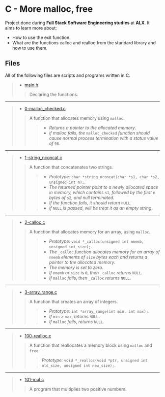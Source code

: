 # C - More malloc, free

Project done during **Full Stack Software Engineering studies** at **ALX**. It aims to learn more about:

* How to use the exit function.
* What are the functions calloc and realloc from the standard library and how to use them.

## Files

All of the following files are scripts and programs written in C.

> * [main.h](https://github.com/Moh-A-Mahdi/alx-low_level_programming/blob/master/0x0C-more_malloc_free/main.h)
>
>> Declaring the functions.
------------------

> * [0-malloc_checked.c](https://github.com/Moh-A-Mahdi/alx-low_level_programming/blob/master/0x0C-more_malloc_free/0-malloc_checked.c)
>
>> A function that allocates memory using `malloc`.
>>>
>>> * _Returns a pointer to the allocated memory_.
>>> * _if malloc fails_, _the_ `malloc_checked` _function should cause normal process termination with a status value of_ `98`.

------------------

> * [1-string_nconcat.c](https://github.com/Moh-A-Mahdi/alx-low_level_programming/blob/master/0x0C-more_malloc_free/1-string_nconcat.c)
>
>> A function that concatenates two strings.
>>>
>>> * _Prototype:_ `char *string_nconcat(char *s1, char *s2, unsigned int n);`.
>>> * _The returned pointer point to a newly allocated space in memory, which contains_ `s1`, _followed by the first_ `n` _bytes of_ `s2`, _and null terminated_.
>>> * _If the function fails, it should return_ `NULL`.
>>> * _if_ `NULL` _is passed_, _will be treat it as an empty string_.

------------------

> * [2-calloc.c](https://github.com/Moh-A-Mahdi/alx-low_level_programming/blob/master/0x0C-more_malloc_free/2-calloc.c)
>
>> A function that allocates memory for an array, using `malloc`.
>>>
>>> * _Prototype:_ `void *_calloc(unsigned int nmemb, unsigned int size);`.
>>> * _The_ `_calloc` _function allocates memory for an array of_ `nmemb` _elements of_ `size` _bytes each and returns a pointer to the allocated memory_.
>>> * _The memory is set to zero_.
>>> * _If_ `nmemb` _or_ `size` is `0`, _then_ `_calloc` _returns_ `NULL`.
>>> * _If_ `malloc` _fails_, _then_ `_calloc` _returns_ `NULL`.

------------------

> * [3-array_range.c](https://github.com/Moh-A-Mahdi/alx-low_level_programming/blob/master/0x0C-more_malloc_free/3-array_range.c)
>
>> A function that creates an array of integers.
>>>
>>> * _Prototype:_ `int *array_range(int min, int max);`.
>>> * _If_ `min` > `max`, _returns_ `NULL`.
>>> * _If_ `malloc` _fails_, _returns_ `NULL`.

------------------

> * [100-realloc.c](https://github.com/Moh-A-Mahdi/alx-low_level_programming/blob/master/0x0C-more_malloc_free/100-realloc.c)
>
>> A function that reallocates a memory block using `malloc` and `free`.
>>>
>>> _Prototype:_ `void *_realloc(void *ptr, unsigned int old_size, unsigned int new_size);`.
------------------

> * [101-mul.c](https://github.com/Moh-A-Mahdi/alx-low_level_programming/blob/master/0x0C-more_malloc_free/101-mul.c)
>
>> A program that multiplies two positive numbers.


